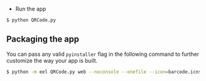 
- Run the app

```sh
$ python QRCode.py
```

## Packaging the app
You can pass any valid `pyinstaller` flag in the following command to further customize the way your app is built.
```sh
$ python -m eel QRCode.py web --noconsole --onefile --icon=barcode.icns
```
